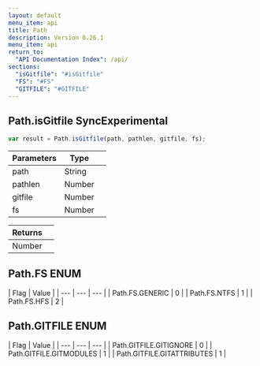 ```yaml
---
layout: default
menu_item: api
title: Path
description: Version 0.26.1
menu_item: api
return_to:
  "API Documentation Index": /api/
sections:
  "isGitfile": "#isGitfile"
  "FS": "#FS"
  "GITFILE": "#GITFILE"
---
```


## <a name="isGitfile"></a><span>Path.</span>isGitfile <span class="tags"><span class="sync">Sync</span><span class="experimental">Experimental</span></span>

```js
var result = Path.isGitfile(path, pathlen, gitfile, fs);
```

| Parameters | Type |   |
| --- | --- | --- |
| path | String |  |
| pathlen | Number |  |
| gitfile | Number |  |
| fs | Number |  |

| Returns |  |
| --- | --- |
| Number |  |

## <a name="FS"></a><span>Path.</span>FS <span class="tags"><span class="enum">ENUM</span></span>

| Flag | Value |
| --- | --- | --- |
| <span>Path.FS.</span>GENERIC | 0 |
| <span>Path.FS.</span>NTFS | 1 |
| <span>Path.FS.</span>HFS | 2 |

## <a name="GITFILE"></a><span>Path.</span>GITFILE <span class="tags"><span class="enum">ENUM</span></span>

| Flag | Value |
| --- | --- | --- |
| <span>Path.GITFILE.</span>GITIGNORE | 0 |
| <span>Path.GITFILE.</span>GITMODULES | 1 |
| <span>Path.GITFILE.</span>GITATTRIBUTES | 1 |

